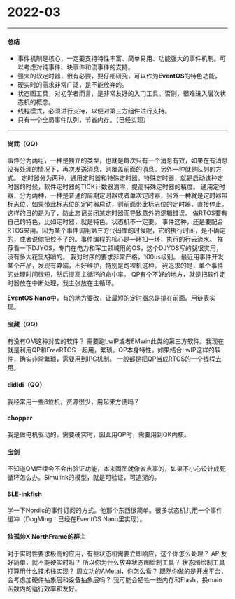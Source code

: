 # 2022-03
----------
#### 总结
+ 事件机制是核心，一定要支持特性丰富、简单易用、功能强大的事件机制。可以考虑对纯事件、块事件和流事件的支持。
+ 强大的软定时器，很有必要，要仔细研究，可以作为**EventOS**的特色功能。
+ 硬实时的需求非常广泛，是不能放弃的。
+ 状态图工具，对初学者而言，是非常友好的入门工具。否则，很难进入层次状态机的概念。
+ 线程模式，必须进行支持，以便对第三方组件进行支持。
+ 只有一个全局事件队列，节省内存。（已经实现）

----------

#### 尚武（QQ）
事件分为两组，一种是独立的类型，也就是每次只有一个消息有效，如果在有消息没有处理的情况下，再次发送消息，则覆盖前面的消息。另外一种就是队列的方式。
定时器分为两种，通用定时器和特殊定时器。特殊定时器，就是启动该种定时器的时候，软件定时器的TICK计数器清零，提高特殊定时器的精度。
通用定时器，分为两种，一种是普通的周期定时器或者单次定时器，另外一种就是定时器带标志位，如果带此标志位的定时器启动，则前面带此标志位的定时器，直接停止。这样的目的是为了，防止忘记关闭某定时器而导致意外的逻辑错误。
做RTOS要有自己的特色，比如定时器，就是特色。状态机不一定要。
事件这种，还是要配合RTOS来用。因为某个事件调用第三方代码库的时候呢，它的执行时间，是不确定的，或者说你把控不了的。事件编程的核心是一环扣一环，执行的行云流水。
推荐看一下DJYOS，专门在电力和军工领域用的OS，这个DJYOS写的就很实用，没有多大花里胡哨的。
我对时序的要求非常严格，100us级别。
最近用事件开发某个产品，发现有弊端，不好维护，特别是跑裸机这种。
我追求的是，单个事件的处理时间很短，然后提高主循环的命中率。
QP有个不好的地方，就是把软件定时器放在中断处理，我主张放在主循环。

**EventOS Nano**中，有的地方要改，让最短的定时器总是排在前面。用链表实现。

#### 宝藏（QQ）
有没有QM这种对应的软件？
需要跑LwIP或者EMwin此类的第三方软件。我现在就是利用QP和FreeRTOS一起用，繁琐。QP本身特性，如果结合LwIP这样的软件，确实非常繁琐，需要用到IPC机制。
一般都是把QP当成RTOS的一个线程去用。

#### dididi（QQ）
我经常用一些8位机，资源很少，用起来方便吗？

#### chopper
我是做电机驱动的，需要硬实时，因此用QP时，需要用到QK内核。

#### 宝剑
不知道QM后续会不会出验证功能，本来画图就像省点事的，如果不小心设计成死循环怎么办。Simulink的模型，就是可验证，可追溯的。

#### BLE-inkfish
学一下Nordic的事件订阅的方式。他那个东西很简单。很多状态机共用一个事件缓冲（DogMing：已经在EventOS Nano里实现）。

#### 独孤帅X NorthFrame的群主
对于实时性要求极高的应用，有些状态机需要立即响应，这个你怎么处理？
API友好简单，就不能硬实时吗？
所以你为什么放弃状态图绘制工具？
状态图绘制工具打算用什么技术栈实现？
周立功的AMetal，你怎么看？
既然你做的是开发平台，会考虑加硬件抽象层和设备抽象层吗？
我可能会牺牲一些内存和Flash，换main函数内的运行效率和友好。
